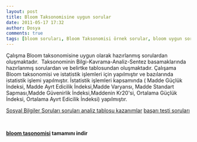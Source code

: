 ```yaml
---
layout: post
title: Bloom Taksonomisine uygun sorular
date: 2011-05-17 17:32
author: Dosya
comments: true
tags: [bloom soruları, Bloom Taksonomisi örnek sorular, bloom uygun sorular, çlçme değerlendirme istatistik örneği, istatsitik işlmeleri, Ketegorisiz]
---
```

Çalışma Bloom taksonomisine uygun olarak hazırlanmış sorulardan oluşmaktadır.  Taksonominin Bilgi-Kavrama-Analiz-Sentez basamaklarında hazırlanmış sorulardan ve belirtke tablosundan oluşmaktadır. Çalışama Bloom taksonomisi ve istatistik işlemleri için yapılmıştır ve bazılarında istatistik işlemi yapılmıştır. İstatistik işlemleri kapsamında ( Madde Güçlük İndeksi, Madde Ayrt Edicilik İndeksi,Madde Varyansı, Madde Standart Sapması,Madde Güvenirlik İndeksi,Maddenin Kr20'si, Ortalama Güçlük İndeksi, Ortalama Ayırt Edicilik İndeksi) yapılmıştır.

<a href="http://www.egitimvaktim.com/dosyalar/2011/05/Sosyal-Bilgiler-Soruları.doc">Sosyal Bilgiler Soruları
</a><a href="http://www.egitimvaktim.com/dosyalar/2011/05/soruları-analiz-tablosu.xls">soruları analiz tablosu
</a><a href="http://www.egitimvaktim.com/dosyalar/2011/05/kazanımlar.doc">kazanımlar</a>
<a href="http://www.egitimvaktim.com/dosyalar/2011/05/başarı-testi-soruları.doc">başarı testi soruları</a>

&nbsp;

<strong><a href="http://www.egitimvaktim.com/dosyalar/2011/05/bloom-tasonomisi.zip">bloom tasonomisi</a> tamamını indir</strong>
